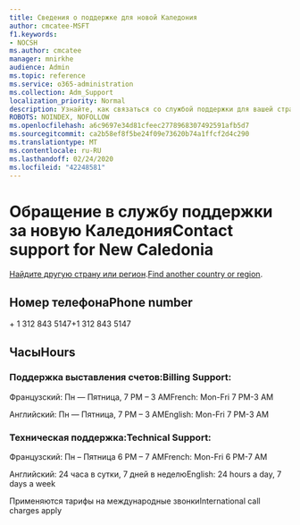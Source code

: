 ```yaml
---
title: Сведения о поддержке для новой Каледония
author: cmcatee-MSFT
f1.keywords:
- NOCSH
ms.author: cmcatee
manager: mnirkhe
audience: Admin
ms.topic: reference
ms.service: o365-administration
ms.collection: Adm_Support
localization_priority: Normal
description: Узнайте, как связаться со службой поддержки для вашей страны или региона.
ROBOTS: NOINDEX, NOFOLLOW
ms.openlocfilehash: a6c9697e34d81cfeec2778968307492591afb5d7
ms.sourcegitcommit: ca2b58ef8f5be24f09e73620b74a1ffcf2d4c290
ms.translationtype: MT
ms.contentlocale: ru-RU
ms.lasthandoff: 02/24/2020
ms.locfileid: "42248581"
---
```

# <a name="contact-support-for-new-caledonia"></a><span data-ttu-id="9e183-103">Обращение в службу поддержки за новую Каледония</span><span class="sxs-lookup"><span data-stu-id="9e183-103">Contact support for New Caledonia</span></span>

<span data-ttu-id="9e183-104">[Найдите другую страну или регион](../contact-support-for-business-products.md).</span><span class="sxs-lookup"><span data-stu-id="9e183-104">[Find another country or region](../contact-support-for-business-products.md).</span></span>

## <a name="phone-number"></a><span data-ttu-id="9e183-105">Номер телефона</span><span class="sxs-lookup"><span data-stu-id="9e183-105">Phone number</span></span>
<span data-ttu-id="9e183-106">+ 1 312 843 5147</span><span class="sxs-lookup"><span data-stu-id="9e183-106">+1 312 843 5147</span></span>

## <a name="hours"></a><span data-ttu-id="9e183-107">Часы</span><span class="sxs-lookup"><span data-stu-id="9e183-107">Hours</span></span>
### <a name="billing-support"></a><span data-ttu-id="9e183-108">Поддержка выставления счетов:</span><span class="sxs-lookup"><span data-stu-id="9e183-108">Billing Support:</span></span>

<span data-ttu-id="9e183-109">Французский: Пн — Пятница, 7 PM – 3 AM</span><span class="sxs-lookup"><span data-stu-id="9e183-109">French: Mon-Fri 7 PM-3 AM</span></span>

<span data-ttu-id="9e183-110">Английский: Пн — Пятница, 7 PM – 3 AM</span><span class="sxs-lookup"><span data-stu-id="9e183-110">English: Mon-Fri 7 PM-3 AM</span></span>

### <a name="technical-support"></a><span data-ttu-id="9e183-111">Техническая поддержка:</span><span class="sxs-lookup"><span data-stu-id="9e183-111">Technical Support:</span></span>

<span data-ttu-id="9e183-112">Французский: Пн – Пятница 6 PM – 7 AM</span><span class="sxs-lookup"><span data-stu-id="9e183-112">French: Mon-Fri 6 PM-7 AM</span></span>

<span data-ttu-id="9e183-113">Английский: 24 часа в сутки, 7 дней в неделю</span><span class="sxs-lookup"><span data-stu-id="9e183-113">English: 24 hours a day, 7 days a week</span></span>

<span data-ttu-id="9e183-114">Применяются тарифы на международные звонки</span><span class="sxs-lookup"><span data-stu-id="9e183-114">International call charges apply</span></span>